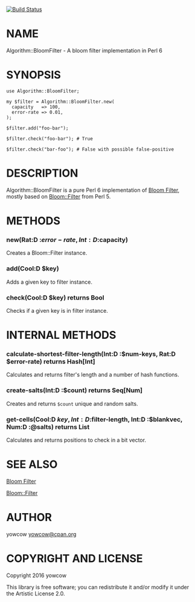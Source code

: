 [![Build Status](https://travis-ci.org/yowcow/p6-Algorithm-BloomFilter.svg?branch=master)](https://travis-ci.org/yowcow/p6-Algorithm-BloomFilter)

NAME
====

Algorithm::BloomFilter - A bloom filter implementation in Perl 6

SYNOPSIS
========

    use Algorithm::BloomFilter;

    my $filter = Algorithm::BloomFilter.new(
      capacity   => 100,
      error-rate => 0.01,
    );

    $filter.add("foo-bar");

    $filter.check("foo-bar"); # True

    $filter.check("bar-foo"); # False with possible false-positive

DESCRIPTION
===========

Algorithm::BloomFilter is a pure Perl 6 implementation of [Bloom Filter](https://en.wikipedia.org/wiki/Bloom_filter), mostly based on [Bloom::Filter](https://metacpan.org/pod/Bloom::Filter) from Perl 5.

METHODS
=======

### new(Rat:D :$error-rate, Int:D :$capacity)

Creates a Bloom::Filter instance.

### add(Cool:D $key)

Adds a given key to filter instance.

### check(Cool:D $key) returns Bool

Checks if a given key is in filter instance.

INTERNAL METHODS
================

### calculate-shortest-filter-length(Int:D :$num-keys, Rat:D $error-rate) returns Hash[Int]

Calculates and returns filter's length and a number of hash functions.

### create-salts(Int:D :$count) returns Seq[Num]

Creates and returns `$count` unique and random salts.

### get-cells(Cool:D $key, Int:D :$filter-length, Int:D :$blankvec, Num:D :@salts) returns List

Calculates and returns positions to check in a bit vector.

SEE ALSO
========

[Bloom Filter](https://en.wikipedia.org/wiki/Bloom_filter)

[Bloom::Filter](https://metacpan.org/pod/Bloom::Filter)

AUTHOR
======

yowcow <yowcow@cpan.org>

COPYRIGHT AND LICENSE
=====================

Copyright 2016 yowcow

This library is free software; you can redistribute it and/or modify it under the Artistic License 2.0.
